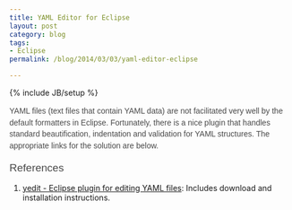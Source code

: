 ```yaml
---
title: YAML Editor for Eclipse
layout: post
category: blog
tags:
- Eclipse
permalink: /blog/2014/03/03/yaml-editor-eclipse

---
```

{% include JB/setup %}
<div id="node-322" class="node node-blog node-promoted">
  <div class="content clearfix">
    <div class="field field-name-body field-type-text-with-summary field-label-hidden"><div class="field-items"><div class="field-item even"><p style="margin: 0.6em 0px 1.2em; padding: 0px; color: rgb(73, 73, 73); font-family: Verdana, sans-serif; line-height: 20.671998977661133px;">YAML files (text files that contain YAML data) are not facilitated very well by the default formatters in Eclipse. Fortunately, there is a nice plugin that handles standard beautification, indentation and validation for YAML structures. The appropriate links for the solution are below.</p>
<!--break-->
<h2 style="margin: 0px; padding: 0px; font-weight: normal; font-family: Helvetica, Arial, sans-serif; font-size: 19px; line-height: 25.29279899597168px; color: rgb(73, 73, 73);">
	References</h2>
<ol><li>
		<a href="https://code.google.com/p/yedit/">yedit - Eclipse plugin for editing YAML files</a>: Includes download and installation instructions.</li>
</ol></div></div></div>  </div>
</div>

